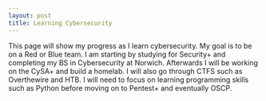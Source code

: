 ```yaml
---
layout: post
title: Learning Cybersecurity
---
```


This page will show my progress as I learn cybersecurity. My goal is to be on a Red or Blue team. I am starting by studying for Security+ and completing my BS in Cybersecurity at Norwich. Afterwards I will be working on the CySA+ and build a homelab. I will also go through CTFS such as Overthewire and HTB. I will need to focus on learning programming skills such as Python before moving on to Pentest+ and eventually OSCP. 
